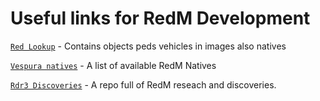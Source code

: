 # Useful links for RedM Development

[`Red Lookup`](https://redlookup.com/) - Contains objects peds vehicles in images also natives

[`Vespura natives`](https://vespura.com/doc/natives/) - A list of available RedM Natives

[`Rdr3 Discoveries`](https://github.com/femga/rdr3_discoveries) - A repo full of RedM reseach and discoveries.
